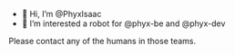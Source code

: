 - 👋 Hi, I’m @PhyxIsaac
- 🤖 I’m interested a robot for @phyx-be and @phyx-dev

Please contact any of the humans in those teams.
